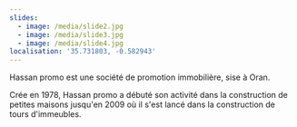```yaml
---
slides:
  - image: /media/slide2.jpg
  - image: /media/slide3.jpg
  - image: /media/slide4.jpg
localisation: '35.731803, -0.582943'
---
```

Hassan promo est une société de promotion immobilière, sise à Oran.

Crée en 1978, Hassan promo a débuté son activité dans la construction de petites maisons jusqu'en 2009 où il s'est lancé dans la construction de tours d'immeubles.
